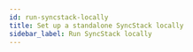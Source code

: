 ```yaml
---
id: run-syncstack-locally
title: Set up a standalone SyncStack locally
sidebar_label: Run SyncStack locally
---
```

